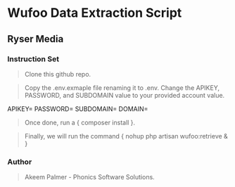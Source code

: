 # Wufoo Data Extraction Script

## Ryser Media

### Instruction Set

> Clone this github repo.

> Copy the .env.exmaple file renaming it to .env. Change the APIKEY, PASSWORD, and SUBDOMAIN value to your provided account value.

APIKEY=
PASSWORD=
SUBDOMAIN=
DOMAIN=

> Once done, run a { composer install }.

> Finally, we will run the command { nohup php artisan wufoo:retrieve & }

### Author

> Akeem Palmer - Phonics Software Solutions.
